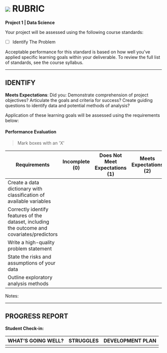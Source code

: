 # ![](https://ga-dash.s3.amazonaws.com/production/assets/logo-9f88ae6c9c3871690e33280fcf557f33.png) RUBRIC
**Project 1 | Data Science** 	 						

Your project will be assessed using the following course standards:
- [ ] Identify The Problem

Acceptable performance for this standard is based on how well you've applied specific learning goals within your deliverable. To review the full list of standards, see the course syllabus.

---

## IDENTIFY
**Meets Expectations**: Did you: Demonstrate comprehension of project objectives? Articulate the goals and criteria for success? Create guiding questions to identify data and potential methods of analysis?

Application of these learning goals will be assessed using the requirements below:

#### Performance Evaluation
> Mark boxes with an 'X'

| Requirements | Incomplete (0) | Does Not Meet Expectations (1) | Meets Expectations (2) | Exceeds Expectations (3) |
|---|---|---|---|---|
| Create a data dictionary with classification of available variables | | | | |
| Correctly identify features of the dataset, including the outcome and covariates/predictors | | | | |
| Write a high-quality problem statement | | | | |
| State the risks and assumptions of your data | | | | |
| Outline exploratory analysis methods | | | | |

Notes:




---

## PROGRESS REPORT
**Student Check-in:**

|WHAT’S GOING WELL?|STRUGGLES|DEVELOPMENT PLAN|
|---|---|---|
| | | |

